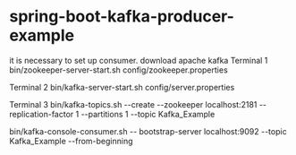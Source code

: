# spring-boot-kafka-producer-example

it is necessary to set up consumer. 
download apache kafka
Terminal 1
bin/zookeeper-server-start.sh config/zookeeper.properties

Terminal 2
bin/kafka-server-start.sh config/server.properties

Terminal 3
bin/kafka-topics.sh --create --zookeeper localhost:2181 --replication-factor 1 --partitions 1 --topic Kafka_Example

bin/kafka-console-consumer.sh -- bootstrap-server localhost:9092 --topic Kafka_Example --from-beginning 
